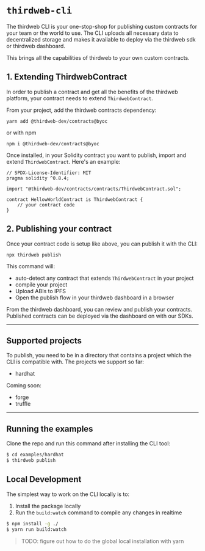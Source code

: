 # `thirdweb-cli`

The thirdweb CLI is your one-stop-shop for publishing custom contracts for your team or the world to use. The CLI uploads all necessary data to decentralized storage and makes it available to deploy via the thirdweb sdk or thirdweb dashboard.

This brings all the capabilities of thirdweb to your own custom contracts.

## 1. Extending ThirdwebContract

In order to publish a contract and get all the benefits of the thirdweb platform, your contract needs to extend `ThirdwebContract`.

From your project, add the thirdweb contracts dependency:

```shell
yarn add @thirdweb-dev/contracts@byoc
```

or with npm

```shell
npm i @thirdweb-dev/contracts@byoc
```

Once installed, in your Solidity contract you want to publish, import and extend `ThirdwebContract`. Here's an example:

```solidity
// SPDX-License-Identifier: MIT
pragma solidity ^0.8.4;

import "@thirdweb-dev/contracts/contracts/ThirdwebContract.sol";

contract HellowWorldContract is ThirdwebContract {
    // your contract code
}
```

## 2. Publishing your contract

Once your contract code is setup like above, you can publish it with the CLI:

```shell
npx thirdweb publish
```

This command will:

- auto-detect any contract that extends `ThirdwebContract` in your project
- compile your project
- Upload ABIs to IPFS
- Open the publish flow in your thirdweb dashboard in a browser

From the thirdweb dashboard, you can review and publish your contracts. Published contracts can be deployed via the dashboard on with our SDKs.

---

## Supported projects

To publish, you need to be in a directory that contains a project which the CLI is compatible
with. The projects we support so far:

- hardhat

Coming soon:

- forge
- truffle

---

## Running the examples

Clone the repo and run this command after installing the CLI tool:

```bash
$ cd examples/hardhat
$ thirdweb publish
```

## Local Development

The simplest way to work on the CLI locally is to:

1. Install the package locally
2. Run the `build:watch` command to compile any changes in realtime

```bash
$ npm install -g ./
$ yarn run build:watch
```

> TODO: figure out how to do the global local installation with yarn
